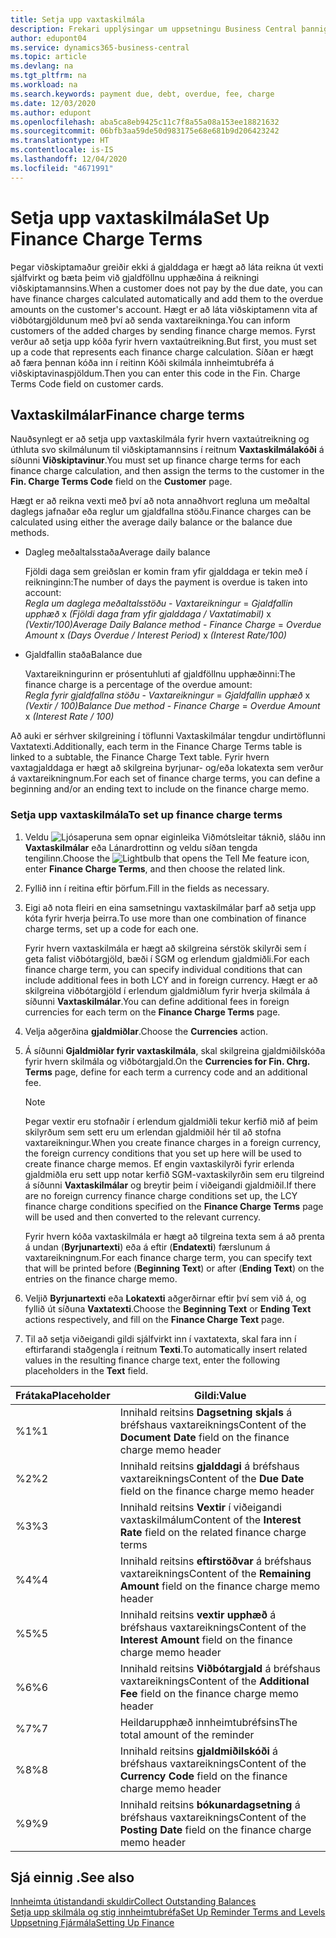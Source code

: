 ```yaml
---
title: Setja upp vaxtaskilmála
description: Frekari upplýsingar um uppsetningu Business Central þannig að hægt sé að upplýsa viðskiptavini um viðbótargjöld með því að senda vaxtareikninga.
author: edupont04
ms.service: dynamics365-business-central
ms.topic: article
ms.devlang: na
ms.tgt_pltfrm: na
ms.workload: na
ms.search.keywords: payment due, debt, overdue, fee, charge
ms.date: 12/03/2020
ms.author: edupont
ms.openlocfilehash: aba5ca8eb9425c11c7f8a55a08a153ee18821632
ms.sourcegitcommit: 06bfb3aa59de50d983175e68e681b9d206423242
ms.translationtype: HT
ms.contentlocale: is-IS
ms.lasthandoff: 12/04/2020
ms.locfileid: "4671991"
---
```

# <a name="set-up-finance-charge-terms"></a><span data-ttu-id="c1607-103">Setja upp vaxtaskilmála</span><span class="sxs-lookup"><span data-stu-id="c1607-103">Set Up Finance Charge Terms</span></span>

<span data-ttu-id="c1607-104">Þegar viðskiptamaður greiðir ekki á gjalddaga er hægt að láta reikna út vexti sjálfvirkt og bæta þeim við gjaldföllnu upphæðina á reikningi viðskiptamannsins.</span><span class="sxs-lookup"><span data-stu-id="c1607-104">When a customer does not pay by the due date, you can have finance charges calculated automatically and add them to the overdue amounts on the customer's account.</span></span> <span data-ttu-id="c1607-105">Hægt er að láta viðskiptamenn vita af viðbótargjöldunum með því að senda vaxtareikninga.</span><span class="sxs-lookup"><span data-stu-id="c1607-105">You can inform customers of the added charges by sending finance charge memos.</span></span> <span data-ttu-id="c1607-106">Fyrst verður að setja upp kóða fyrir hvern vaxtaútreikning.</span><span class="sxs-lookup"><span data-stu-id="c1607-106">But first, you must set up a code that represents each finance charge calculation.</span></span> <span data-ttu-id="c1607-107">Síðan er hægt að færa þennan kóða inn í reitinn Kóði skilmála innheimtubréfa á viðskiptavinaspjöldum.</span><span class="sxs-lookup"><span data-stu-id="c1607-107">Then you can enter this code in the Fin. Charge Terms Code field on customer cards.</span></span>  

## <a name="finance-charge-terms"></a><span data-ttu-id="c1607-108">Vaxtaskilmálar</span><span class="sxs-lookup"><span data-stu-id="c1607-108">Finance charge terms</span></span>

<span data-ttu-id="c1607-109">Nauðsynlegt er að setja upp vaxtaskilmála fyrir hvern vaxtaútreikning og úthluta svo skilmálunum til viðskiptamannsins í reitnum **Vaxtaskilmálakóði** á síðunni **Viðskiptavinur**.</span><span class="sxs-lookup"><span data-stu-id="c1607-109">You must set up finance charge terms for each finance charge calculation, and then assign the terms to the customer in the **Fin. Charge Terms Code** field on the **Customer** page.</span></span>

<span data-ttu-id="c1607-110">Hægt er að reikna vexti með því að nota annaðhvort regluna um meðaltal daglegs jafnaðar eða reglur um gjaldfallna stöðu.</span><span class="sxs-lookup"><span data-stu-id="c1607-110">Finance charges can be calculated using either the average daily balance or the balance due methods.</span></span>

* <span data-ttu-id="c1607-111">Dagleg meðaltalsstaða</span><span class="sxs-lookup"><span data-stu-id="c1607-111">Average daily balance</span></span>  
  
  <span data-ttu-id="c1607-112">Fjöldi daga sem greiðslan er komin fram yfir gjalddaga er tekin með í reikninginn:</span><span class="sxs-lookup"><span data-stu-id="c1607-112">The number of days the payment is overdue is taken into account:</span></span>  
  <span data-ttu-id="c1607-113">*Regla um daglega meðaltalsstöðu* - *Vaxtareikningur* = *Gjaldfallin upphæð* x *(Fjöldi daga fram yfir gjalddaga / Vaxtatímabil)* x *(Vextir/100)*</span><span class="sxs-lookup"><span data-stu-id="c1607-113">*Average Daily Balance method* - *Finance Charge* = *Overdue Amount* x *(Days Overdue / Interest Period)* x *(Interest Rate/100)*</span></span>

* <span data-ttu-id="c1607-114">Gjaldfallin staða</span><span class="sxs-lookup"><span data-stu-id="c1607-114">Balance due</span></span>  
  
  <span data-ttu-id="c1607-115">Vaxtareikningurinn er prósentuhluti af gjaldföllnu upphæðinni:</span><span class="sxs-lookup"><span data-stu-id="c1607-115">The finance charge is a percentage of the overdue amount:</span></span>  
  <span data-ttu-id="c1607-116">*Regla fyrir gjaldfallna stöðu* - *Vaxtareikningur* = *Gjaldfallin upphæð* x *(Vextir / 100)*</span><span class="sxs-lookup"><span data-stu-id="c1607-116">*Balance Due method* - *Finance Charge* = *Overdue Amount* x *(Interest Rate / 100)*</span></span>

<span data-ttu-id="c1607-117">Að auki er sérhver skilgreining í töflunni Vaxtaskilmálar tengdur undirtöflunni Vaxtatexti.</span><span class="sxs-lookup"><span data-stu-id="c1607-117">Additionally, each term in the Finance Charge Terms table is linked to a subtable, the Finance Charge Text table.</span></span> <span data-ttu-id="c1607-118">Fyrir hvern vaxtagjalddaga er hægt að skilgreina byrjunar- og/eða lokatexta sem verður á vaxtareikningnum.</span><span class="sxs-lookup"><span data-stu-id="c1607-118">For each set of finance charge terms, you can define a beginning and/or an ending text to include on the finance charge memo.</span></span>

### <a name="to-set-up-finance-charge-terms"></a><span data-ttu-id="c1607-119">Setja upp vaxtaskilmála</span><span class="sxs-lookup"><span data-stu-id="c1607-119">To set up finance charge terms</span></span>

1. <span data-ttu-id="c1607-120">Veldu ![Ljósaperuna sem opnar eiginleika Viðmótsleitar](media/ui-search/search_small.png "Segðu mér hvað þú vilt gera") táknið, sláðu inn **Vaxtaskilmálar** eða Lánardrottinn og veldu síðan tengda tengilinn.</span><span class="sxs-lookup"><span data-stu-id="c1607-120">Choose the ![Lightbulb that opens the Tell Me feature](media/ui-search/search_small.png "Tell me what you want to do") icon, enter **Finance Charge Terms**, and then choose the related link.</span></span>  
2. <span data-ttu-id="c1607-121">Fyllið inn í reitina eftir þörfum.</span><span class="sxs-lookup"><span data-stu-id="c1607-121">Fill in the fields as necessary.</span></span>
3. <span data-ttu-id="c1607-122">Eigi að nota fleiri en eina samsetningu vaxtaskilmálar þarf að setja upp kóta fyrir hverja þeirra.</span><span class="sxs-lookup"><span data-stu-id="c1607-122">To use more than one combination of finance charge terms, set up a code for each one.</span></span>

    <span data-ttu-id="c1607-123">Fyrir hvern vaxtaskilmála er hægt að skilgreina sérstök skilyrði sem í geta falist viðbótargjöld, bæði í SGM og erlendum gjaldmiðli.</span><span class="sxs-lookup"><span data-stu-id="c1607-123">For each finance charge term, you can specify individual conditions that can include additional fees in both LCY and in foreign currency.</span></span> <span data-ttu-id="c1607-124">Hægt er að skilgreina viðbótargjöld í erlendum gjaldmiðlum fyrir hverja skilmála á síðunni **Vaxtaskilmálar**.</span><span class="sxs-lookup"><span data-stu-id="c1607-124">You can define additional fees in foreign currencies for each term on the **Finance Charge Terms** page.</span></span>
4. <span data-ttu-id="c1607-125">Velja aðgerðina **gjaldmiðlar**.</span><span class="sxs-lookup"><span data-stu-id="c1607-125">Choose the **Currencies** action.</span></span>
5. <span data-ttu-id="c1607-126">Á síðunni **Gjaldmiðlar fyrir vaxtaskilmála**, skal skilgreina gjaldmiðilskóða fyrir hvern skilmála og viðbótargjald.</span><span class="sxs-lookup"><span data-stu-id="c1607-126">On the **Currencies for Fin. Chrg. Terms** page, define for each term a currency code and an additional fee.</span></span>

    > [!NOTE]  
    > <span data-ttu-id="c1607-127">Þegar vextir eru stofnaðir í erlendum gjaldmiðli tekur kerfið mið af þeim skilyrðum sem sett eru um erlendan gjaldmiðil hér til að stofna vaxtareikningur.</span><span class="sxs-lookup"><span data-stu-id="c1607-127">When you create finance charges in a foreign currency, the foreign currency conditions that you set up here will be used to create finance charge memos.</span></span> <span data-ttu-id="c1607-128">Ef engin vaxtaskilyrði fyrir erlenda gjaldmiðla eru sett upp notar kerfið SGM-vaxtaskilyrðin sem eru tilgreind á síðunni **Vaxtaskilmálar** og breytir þeim í viðeigandi gjaldmiðil.</span><span class="sxs-lookup"><span data-stu-id="c1607-128">If there are no foreign currency finance charge conditions set up, the LCY finance charge conditions specified on the **Finance Charge Terms** page will be used and then converted to the relevant currency.</span></span>

    <span data-ttu-id="c1607-129">Fyrir hvern kóða vaxtaskilmála er hægt að tilgreina texta sem á að prenta á undan (**Byrjunartexti**) eða á eftir (**Endatexti**) færslunum á vaxtareikningnum.</span><span class="sxs-lookup"><span data-stu-id="c1607-129">For each finance charge term, you can specify text that will be printed before (**Beginning Text**) or after (**Ending Text**) on the entries on the finance charge memo.</span></span>  
6. <span data-ttu-id="c1607-130">Veljið **Byrjunartexti** eða **Lokatexti** aðgerðirnar eftir því sem við á, og fyllið út síðuna **Vaxtatexti**.</span><span class="sxs-lookup"><span data-stu-id="c1607-130">Choose the **Beginning Text** or **Ending Text** actions respectively, and fill on the **Finance Charge Text** page.</span></span>
7. <span data-ttu-id="c1607-131">Til að setja viðeigandi gildi sjálfvirkt inn í vaxtatexta, skal fara inn í eftirfarandi staðgengla í reitnum **Texti**.</span><span class="sxs-lookup"><span data-stu-id="c1607-131">To automatically insert related values in the resulting finance charge text, enter the following placeholders in the **Text** field.</span></span>

|<span data-ttu-id="c1607-132">Frátaka</span><span class="sxs-lookup"><span data-stu-id="c1607-132">Placeholder</span></span>|<span data-ttu-id="c1607-133">Gildi:</span><span class="sxs-lookup"><span data-stu-id="c1607-133">Value</span></span>|  
|-----------------|-----------|  
|<span data-ttu-id="c1607-134">%1</span><span class="sxs-lookup"><span data-stu-id="c1607-134">%1</span></span>|<span data-ttu-id="c1607-135">Innihald reitsins **Dagsetning skjals** á bréfshaus vaxtareiknings</span><span class="sxs-lookup"><span data-stu-id="c1607-135">Content of the **Document Date** field on the finance charge memo header</span></span>|  
|<span data-ttu-id="c1607-136">%2</span><span class="sxs-lookup"><span data-stu-id="c1607-136">%2</span></span>|<span data-ttu-id="c1607-137">Innihald reitsins **gjalddagi** á bréfshaus vaxtareiknings</span><span class="sxs-lookup"><span data-stu-id="c1607-137">Content of the **Due Date** field on the finance charge memo header</span></span>|  
|<span data-ttu-id="c1607-138">%3</span><span class="sxs-lookup"><span data-stu-id="c1607-138">%3</span></span>|<span data-ttu-id="c1607-139">Innihald reitsins **Vextir** í viðeigandi vaxtaskilmálum</span><span class="sxs-lookup"><span data-stu-id="c1607-139">Content of the **Interest Rate** field on the related finance charge terms</span></span>|  
|<span data-ttu-id="c1607-140">%4</span><span class="sxs-lookup"><span data-stu-id="c1607-140">%4</span></span>|<span data-ttu-id="c1607-141">Innihald reitsins **eftirstöðvar** á bréfshaus vaxtareiknings</span><span class="sxs-lookup"><span data-stu-id="c1607-141">Content of the **Remaining Amount** field on the finance charge memo header</span></span>|  
|<span data-ttu-id="c1607-142">%5</span><span class="sxs-lookup"><span data-stu-id="c1607-142">%5</span></span>|<span data-ttu-id="c1607-143">Innihald reitsins **vextir upphæð** á bréfshaus vaxtareiknings</span><span class="sxs-lookup"><span data-stu-id="c1607-143">Content of the **Interest Amount** field on the finance charge memo header</span></span>|  
|<span data-ttu-id="c1607-144">%6</span><span class="sxs-lookup"><span data-stu-id="c1607-144">%6</span></span>|<span data-ttu-id="c1607-145">Innihald reitsins **Viðbótargjald** á bréfshaus vaxtareiknings</span><span class="sxs-lookup"><span data-stu-id="c1607-145">Content of the **Additional Fee** field on the finance charge memo header</span></span>|  
|<span data-ttu-id="c1607-146">%7</span><span class="sxs-lookup"><span data-stu-id="c1607-146">%7</span></span>|<span data-ttu-id="c1607-147">Heildarupphæð innheimtubréfsins</span><span class="sxs-lookup"><span data-stu-id="c1607-147">The total amount of the reminder</span></span>|  
|<span data-ttu-id="c1607-148">%8</span><span class="sxs-lookup"><span data-stu-id="c1607-148">%8</span></span>|<span data-ttu-id="c1607-149">Innihald reitsins **gjaldmiðilskóði** á bréfshaus vaxtareiknings</span><span class="sxs-lookup"><span data-stu-id="c1607-149">Content of the **Currency Code** field on the finance charge memo header</span></span>|  
|<span data-ttu-id="c1607-150">%9</span><span class="sxs-lookup"><span data-stu-id="c1607-150">%9</span></span>|<span data-ttu-id="c1607-151">Innihald reitsins **bókunardagsetning** á bréfshaus vaxtareiknings</span><span class="sxs-lookup"><span data-stu-id="c1607-151">Content of the **Posting Date** field on the finance charge memo header</span></span>|  

## <a name="see-also"></a><span data-ttu-id="c1607-152">Sjá einnig .</span><span class="sxs-lookup"><span data-stu-id="c1607-152">See also</span></span>

[<span data-ttu-id="c1607-153">Innheimta útistandandi skuldir</span><span class="sxs-lookup"><span data-stu-id="c1607-153">Collect Outstanding Balances</span></span>](receivables-collect-outstanding-balances.md)  
[<span data-ttu-id="c1607-154">Setja upp skilmála og stig innheimtubréfa</span><span class="sxs-lookup"><span data-stu-id="c1607-154">Set Up Reminder Terms and Levels</span></span>](finance-setup-reminders.md)  
[<span data-ttu-id="c1607-155">Uppsetning Fjármála</span><span class="sxs-lookup"><span data-stu-id="c1607-155">Setting Up Finance</span></span>](finance-setup-finance.md)  
